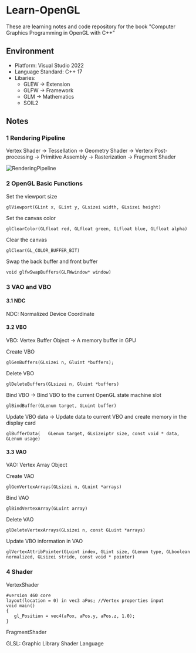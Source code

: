 # Learn-OpenGL
These are learning notes and code repository for the book "Computer Graphics Programming in OpenGL with C++"

## Environment
* Platform: Visual Studio 2022
* Language Standard: C++ 17
* Libaries:
  * GLEW → Extension
  * GLFW → Framework
  * GLM → Mathematics 
  * SOIL2

## Notes
### 1 Rendering Pipeline
Vertex Shader → Tessellation → Geometry Shader → Verterx Post-processing → Primitive Assembly → Rasterization → Fragment Shader

![RenderingPipeline](https://github.com/user-attachments/assets/26f4099c-cb71-4dff-963a-06005b672044)

### 2 OpenGL Basic Functions

Set the viewport size
```
glViewport(GLint x, GLint y, GLsizei width, GLsizei height)
```

Set the canvas color
```
glClearColor(GLfloat red, GLfloat green, GLfloat blue, GLfloat alpha)
```

Clear the canvas
```
glClear(GL_COLOR_BUFFER_BIT)
```

Swap the back buffer and front buffer
```
void glfwSwapBuffers(GLFWwindow* window)
```

### 3 VAO and VBO 
#### 3.1 NDC
NDC: Normalized Device Coordinate

#### 3.2 VBO
VBO: Vertex Buffer Object → A memory buffer in GPU

Create VBO
```
glGenBuffers(GLsizei n, Gluint *buffers);
```
Delete VBO
```
glDeleteBuffers(GLsizei n, Gluint *buffers)
```
Bind VBO → Bind VBO to the current OpenGL state machine slot
```
glBindBuffer(GLenum target, GLuint buffer)
```
Update VBO data → Update data to current VBO and create memory in the display card
```
glBufferData(	GLenum target, GLsizeiptr size, const void * data, GLenum usage)
```

#### 3.3 VAO
VAO: Vertex Array Object

Create VAO
```
glGenVertexArrays(GLsizei n, GLuint *arrays)
```

Bind VAO
```
glBindVertexArray(GLuint array)
```

Delete VAO
```
glDeleteVertexArrays(GLsizei n, const GLuint *arrays)
```

Update VBO information in VAO
```
glVertexAttribPointer(GLuint index, GLint size, GLenum type, GLboolean normalized, GLsizei stride, const void * pointer)
```

### 4 Shader
VertexShader
```
#version 460 core
layout(location = 0) in vec3 aPos; //Vertex properties input
void main()
{
   gl_Position = vec4(aPox, aPos.y, aPos.z, 1.0);
}
```

FragmentShader

GLSL: Graphic Library Shader Language
